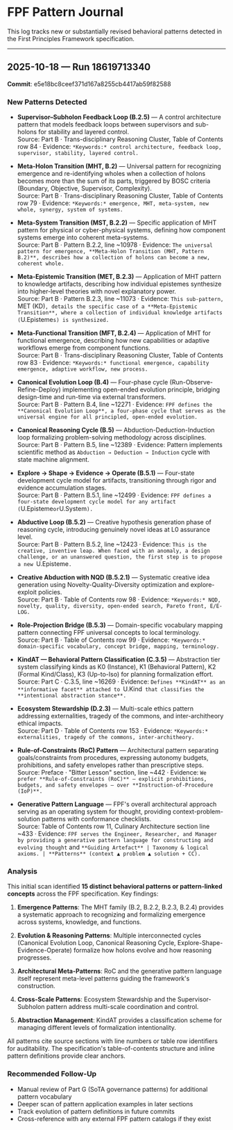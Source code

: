 # FPF Pattern Journal

This log tracks new or substantially revised behavioral patterns detected in the First Principles Framework specification.

---

## 2025-10-18 — Run 18619713340

**Commit**: e5e18bc8ceef371d167a8255cb4417ab59f82588

### New Patterns Detected

- **Supervisor–Subholon Feedback Loop (B.2.5)** — A control architecture pattern that models feedback loops between supervisors and sub-holons for stability and layered control.  
  Source: Part B · Trans-disciplinary Reasoning Cluster, Table of Contents row 84 · Evidence: `*Keywords:* control architecture, feedback loop, supervisor, stability, layered control.`

- **Meta-Holon Transition (MHT, B.2)** — Universal pattern for recognizing emergence and re-identifying wholes when a collection of holons becomes more than the sum of its parts, triggered by BOSC criteria (Boundary, Objective, Supervisor, Complexity).  
  Source: Part B · Trans-disciplinary Reasoning Cluster, Table of Contents row 79 · Evidence: `*Keywords:* emergence, MHT, meta-system, new whole, synergy, system of systems.`

- **Meta-System Transition (MST, B.2.2)** — Specific application of MHT pattern for physical or cyber-physical systems, defining how component systems emerge into coherent meta-systems.  
  Source: Part B · Pattern B.2.2, line ~10978 · Evidence: `The universal pattern for emergence, **Meta-Holon Transition (MHT, Pattern B.2)**, describes how a collection of holons can become a new, coherent whole.`

- **Meta-Epistemic Transition (MET, B.2.3)** — Application of MHT pattern to knowledge artifacts, describing how individual epistemes synthesize into higher-level theories with novel explanatory power.  
  Source: Part B · Pattern B.2.3, line ~11073 · Evidence: `This sub-pattern, `MET (KD)`, details the specific case of a **Meta-Epistemic Transition**, where a collection of individual knowledge artifacts (`U.Episteme`s) is synthesized.`

- **Meta-Functional Transition (MFT, B.2.4)** — Application of MHT for functional emergence, describing how new capabilities or adaptive workflows emerge from component functions.  
  Source: Part B · Trans-disciplinary Reasoning Cluster, Table of Contents row 83 · Evidence: `*Keywords:* functional emergence, capability emergence, adaptive workflow, new process.`

- **Canonical Evolution Loop (B.4)** — Four-phase cycle (Run-Observe-Refine-Deploy) implementing open-ended evolution principle, bridging design-time and run-time via external transformers.  
  Source: Part B · Pattern B.4, line ~12271 · Evidence: `FPF defines the **Canonical Evolution Loop**, a four-phase cycle that serves as the universal engine for all principled, open-ended evolution.`

- **Canonical Reasoning Cycle (B.5)** — Abduction-Deduction-Induction loop formalizing problem-solving methodology across disciplines.  
  Source: Part B · Pattern B.5, line ~12389 · Evidence: Pattern implements scientific method as `Abduction → Deduction → Induction` cycle with state machine alignment.

- **Explore → Shape → Evidence → Operate (B.5.1)** — Four-state development cycle model for artifacts, transitioning through rigor and evidence accumulation stages.  
  Source: Part B · Pattern B.5.1, line ~12499 · Evidence: `FPF defines a four-state development cycle model for any artifact (`U.Episteme` or `U.System`).`

- **Abductive Loop (B.5.2)** — Creative hypothesis generation phase of reasoning cycle, introducing genuinely novel ideas at L0 assurance level.  
  Source: Part B · Pattern B.5.2, line ~12423 · Evidence: `This is the creative, inventive leap. When faced with an anomaly, a design challenge, or an unanswered question, the first step is to propose a new `U.Episteme`.`

- **Creative Abduction with NQD (B.5.2.1)** — Systematic creative idea generation using Novelty-Quality-Diversity optimization and explore-exploit policies.  
  Source: Part B · Table of Contents row 98 · Evidence: `*Keywords:* NQD, novelty, quality, diversity, open-ended search, Pareto front, E/E-LOG.`

- **Role-Projection Bridge (B.5.3)** — Domain-specific vocabulary mapping pattern connecting FPF universal concepts to local terminology.  
  Source: Part B · Table of Contents row 99 · Evidence: `*Keywords:* domain-specific vocabulary, concept bridge, mapping, terminology.`

- **KindAT — Behavioral Pattern Classification (C.3.5)** — Abstraction tier system classifying kinds as K0 (Instance), K1 (Behavioral Pattern), K2 (Formal Kind/Class), K3 (Up-to-Iso) for planning formalization effort.  
  Source: Part C · C.3.5, line ~16269 · Evidence: `Defines **KindAT** as an **informative facet** attached to `U.Kind` that classifies the **intentional abstraction stance**.`

- **Ecosystem Stewardship (D.2.3)** — Multi-scale ethics pattern addressing externalities, tragedy of the commons, and inter-architheory ethical impacts.  
  Source: Part D · Table of Contents row 153 · Evidence: `*Keywords:* externalities, tragedy of the commons, inter-architheory.`

- **Rule-of-Constraints (RoC) Pattern** — Architectural pattern separating goals/constraints from procedures, expressing autonomy budgets, prohibitions, and safety envelopes rather than prescriptive steps.  
  Source: Preface · "Bitter Lesson" section, line ~442 · Evidence: `We prefer **Rule‑of‑Constraints (RoC)** — explicit prohibitions, budgets, and safety envelopes — over **Instruction‑of‑Procedure (IoP)**.`

- **Generative Pattern Language** — FPF's overall architectural approach serving as an operating system for thought, providing context-problem-solution patterns with conformance checklists.  
  Source: Table of Contents row 11, Culinary Architecture section line ~433 · Evidence: `FPF serves the Engineer, Researcher, and Manager by providing a generative pattern language for constructing and evolving thought` and `**Guiding Artefact** | Taxonomy & logical axioms. | **Patterns** (context ▲ problem ▲ solution + CC).`

### Analysis

This initial scan identified **15 distinct behavioral patterns or pattern-linked concepts** across the FPF specification. Key findings:

1. **Emergence Patterns**: The MHT family (B.2, B.2.2, B.2.3, B.2.4) provides a systematic approach to recognizing and formalizing emergence across systems, knowledge, and functions.

2. **Evolution & Reasoning Patterns**: Multiple interconnected cycles (Canonical Evolution Loop, Canonical Reasoning Cycle, Explore-Shape-Evidence-Operate) formalize how holons evolve and how reasoning progresses.

3. **Architectural Meta-Patterns**: RoC and the generative pattern language itself represent meta-level patterns guiding the framework's construction.

4. **Cross-Scale Patterns**: Ecosystem Stewardship and the Supervisor-Subholon pattern address multi-scale coordination and control.

5. **Abstraction Management**: KindAT provides a classification scheme for managing different levels of formalization intentionality.

All patterns cite source sections with line numbers or table row identifiers for auditability. The specification's table-of-contents structure and inline pattern definitions provide clear anchors.

### Recommended Follow-Up

- Manual review of Part G (SoTA governance patterns) for additional pattern vocabulary
- Deeper scan of pattern application examples in later sections
- Track evolution of pattern definitions in future commits
- Cross-reference with any external FPF pattern catalogs if they exist

